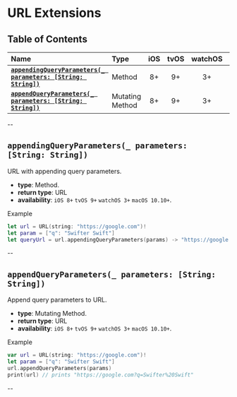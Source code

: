 # URL Extensions


## Table of Contents
| Name | Type | iOS | tvOS | watchOS | macOS |
|:--- | :--- | :---: | :---: | :---: | :---: |
| [**`appendingQueryParameters(_ parameters: [String: String])`**](#appendingqueryparameters_-parameters-string-string) | Method | 8+ | 9+ | 3+ | 10.10+ |
| [**`appendQueryParameters(_ parameters: [String: String])`**](#appendqueryparameters_-parameters-string-string) | Mutating Method | 8+ | 9+ | 3+ | 10.10+ |

--


## `appendingQueryParameters(_ parameters: [String: String])`
URL with appending query parameters.

 - **type**: Method.
 - **return type**: URL
 - **availability**: `iOS 8+` `tvOS 9+` `watchOS 3+` `macOS 10.10+`.

Example

```swift
let url = URL(string: "https://google.com")!
let param = ["q": "Swifter Swift"]
let queryUrl = url.appendingQueryParameters(params) -> "https://google.com?q=Swifter%20Swift"
```


--


## `appendQueryParameters(_ parameters: [String: String])`
Append query parameters to URL.

 - **type**: Mutating Method.
 - **return type**: URL
 - **availability**: `iOS 8+` `tvOS 9+` `watchOS 3+` `macOS 10.10+`.

Example

```swift
var url = URL(string: "https://google.com")!
let param = ["q": "Swifter Swift"]
url.appendQueryParameters(params)
print(url) // prints "https://google.com?q=Swifter%20Swift"
```


--
